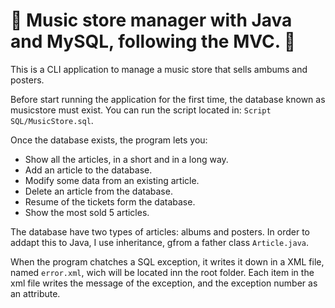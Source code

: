 # :musical_note: Music store manager with Java and MySQL, following the MVC. :musical_note:

This is a CLI application to manage a music store that sells ambums and posters.

Before start running the application for the first time, the database known as musicstore must exist. You can run the script located in: `Script SQL/MusicStore.sql`.

Once the database exists, the program lets you:
- Show all the articles, in a short and in a long way.
- Add an article to the database.
- Modify some data from an existing article.
- Delete an article from the database.
- Resume of the tickets form the database.
- Show the most sold 5 articles.

The database have two types of articles: albums and posters. In order to addapt this to Java, I use inheritance, gfrom a father class `Article.java`.

When the program chatches a SQL exception, it writes it down in a XML file, named `error.xml`, wich will be located inn the root folder. Each item in the xml file writes the message of the exception, and the exception number as an attribute.
